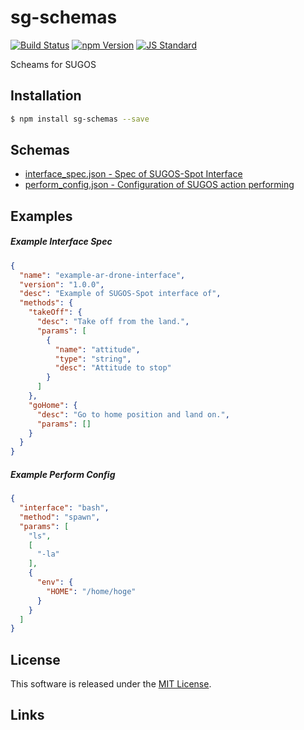 sg-schemas
==========

<!---
This file is generated by ape-tmpl. Do not update manually.
--->

<!-- Badge Start -->
<a name="badges"></a>

[![Build Status][bd_travis_com_shield_url]][bd_travis_com_url]
[![npm Version][bd_npm_shield_url]][bd_npm_url]
[![JS Standard][bd_standard_shield_url]][bd_standard_url]

[bd_repo_url]: https://github.com/realglobe-Inc/sg-schemas
[bd_travis_url]: http://travis-ci.org/realglobe-Inc/sg-schemas
[bd_travis_shield_url]: http://img.shields.io/travis/realglobe-Inc/sg-schemas.svg?style=flat
[bd_travis_com_url]: http://travis-ci.com/realglobe-Inc/sg-schemas
[bd_travis_com_shield_url]: https://api.travis-ci.com/realglobe-Inc/sg-schemas.svg?token=aeFzCpBZebyaRijpCFmm
[bd_license_url]: https://github.com/realglobe-Inc/sg-schemas/blob/master/LICENSE
[bd_codeclimate_url]: http://codeclimate.com/github/realglobe-Inc/sg-schemas
[bd_codeclimate_shield_url]: http://img.shields.io/codeclimate/github/realglobe-Inc/sg-schemas.svg?style=flat
[bd_codeclimate_coverage_shield_url]: http://img.shields.io/codeclimate/coverage/github/realglobe-Inc/sg-schemas.svg?style=flat
[bd_gemnasium_url]: https://gemnasium.com/realglobe-Inc/sg-schemas
[bd_gemnasium_shield_url]: https://gemnasium.com/realglobe-Inc/sg-schemas.svg
[bd_npm_url]: http://www.npmjs.org/package/sg-schemas
[bd_npm_shield_url]: http://img.shields.io/npm/v/sg-schemas.svg?style=flat
[bd_standard_url]: http://standardjs.com/
[bd_standard_shield_url]: https://img.shields.io/badge/code%20style-standard-brightgreen.svg

<!-- Badge End -->


<!-- Description Start -->
<a name="description"></a>

Scheams for SUGOS

<!-- Description End -->


<!-- Overview Start -->
<a name="overview"></a>



<!-- Overview End -->


<!-- Sections Start -->
<a name="sections"></a>

<!-- Section from "doc/guides/01.Installation.md.hbs" Start -->

<a name="section-doc-guides-01-installation-md"></a>
Installation
-----

```bash
$ npm install sg-schemas --save
```


<!-- Section from "doc/guides/01.Installation.md.hbs" End -->

<!-- Section from "doc/guides/02.Schemas.md.hbs" Start -->

<a name="section-doc-guides-02-schemas-md"></a>
Schemas
---------

+ [interface_spec.json - Spec of SUGOS-Spot Interface](lib/interface_spec.json)
+ [perform_config.json - Configuration of SUGOS action performing](lib/perform_config.json)


<!-- Section from "doc/guides/02.Schemas.md.hbs" End -->

<!-- Section from "doc/guides/03.Examples.md.hbs" Start -->

<a name="section-doc-guides-03-examples-md"></a>
Examples
---------

##### Example Interface Spec

```json
{
  "name": "example-ar-drone-interface",
  "version": "1.0.0",
  "desc": "Example of SUGOS-Spot interface of",
  "methods": {
    "takeOff": {
      "desc": "Take off from the land.",
      "params": [
        {
          "name": "attitude",
          "type": "string",
          "desc": "Attitude to stop"
        }
      ]
    },
    "goHome": {
      "desc": "Go to home position and land on.",
      "params": []
    }
  }
}
```
##### Example Perform Config

```json
{
  "interface": "bash",
  "method": "spawn",
  "params": [
    "ls",
    [
      "-la"
    ],
    {
      "env": {
        "HOME": "/home/hoge"
      }
    }
  ]
}
```


<!-- Section from "doc/guides/03.Examples.md.hbs" End -->


<!-- Sections Start -->


<!-- LICENSE Start -->
<a name="license"></a>

License
-------
This software is released under the [MIT License](https://github.com/realglobe-Inc/sg-schemas/blob/master/LICENSE).

<!-- LICENSE End -->


<!-- Links Start -->
<a name="links"></a>

Links
------


<!-- Links End -->
